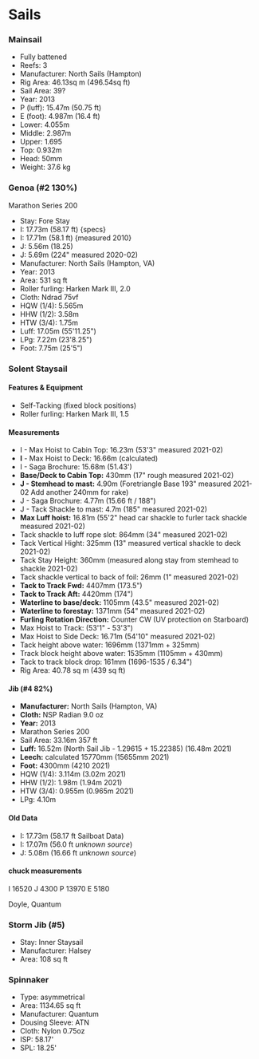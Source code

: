 # Sails

### Mainsail

- Fully battened
- Reefs: 3
- Manufacturer: North Sails (Hampton)
- Rig Area: 46.13sq m (496.54sq ft)
- Sail Area: 39?
- Year: 2013
- P (luff): 15.47m (50.75 ft)
- E (foot): 4.987m (16.4 ft)
- Lower: 4.055m
- Middle: 2.987m
- Upper: 1.695
- Top: 0.932m
- Head: 50mm
- Weight: 37.6 kg

### Genoa (#2 130%)
Marathon Series 200

- Stay: Fore Stay
- I: 17.73m (58.17 ft) {specs}
- I: 17.71m (58.1 ft) {measured 2010}
- J: 5.56m (18.25)
- J: 5.69m (224" measured 2020-02)
- Manufacturer: North Sails (Hampton, VA)
- Year: 2013
- Area: 531 sq ft
- Roller furling: Harken Mark III, 2.0
- Cloth: Ndrad 75vf
- HQW (1/4): 5.565m
- HHW (1/2): 3.58m
- HTW (3/4): 1.75m
- Luff: 17.05m (55'11.25")
- LPg: 7.22m (23'8.25")
- Foot: 7.75m (25'5")

### Solent Staysail

#### Features & Equipment

- Self-Tacking (fixed block positions)
- Roller furling: Harken Mark III, 1.5

#### Measurements

- I - Max Hoist to Cabin Top: 16.23m (53'3" measured 2021-02)
- **I** - Max Hoist to Deck: 16.66m (calculated)
- I - Saga Brochure: 15.68m (51.43')
- **Base/Deck to Cabin Top:** 430mm (17" rough measured 2021-02)
- **J - Stemhead to mast:** 4.90m (Foretriangle Base 193" measured 2021-02 Add another 240mm for rake)
- J - Saga Brochure: 4.77m (15.66 ft / 188")
- J - Tack Shackle to mast: 4.7m (185" measured 2021-02)
- **Max Luff hoist:** 16.81m (55'2" head car shackle to furler tack shackle measured 2021-02)
- Tack shackle to luff rope slot: 864mm (34" measured 2021-02)
- Tack Vertical Hight: 325mm (13" measured vertical shackle to deck 2021-02)
- Tack Stay Height: 360mm (measured along stay from stemhead to shackle 2021-02)
- Tack shackle vertical to back of foil: 26mm (1" measured 2021-02)
- **Tack to Track Fwd:** 4407mm (173.5")
- **Tack to Track Aft:** 4420mm (174")
- **Waterline to base/deck:** 1105mm (43.5" measured 2021-02)
- **Waterline to forestay:** 1371mm (54" measured 2021-02)
- **Furling Rotation Direction:** Counter CW (UV protection on Starboard)
- Max Hoist to Track: (53'1" - 53'3")
- Max Hoist to Side Deck: 16.71m (54'10" measured 2021-02)
- Tack height above water: 1696mm (1371mm + 325mm)
- Track block height above water: 1535mm (1105mm + 430mm)
- Tack to track block drop: 161mm (1696-1535 / 6.34")
- Rig Area: 40.78 sq m (439 sq ft)

#### Jib (#4 82%)

- **Manufacturer:** North Sails (Hampton, VA)
- **Cloth:** NSP Radian 9.0 oz
- **Year:** 2013
- Marathon Series 200
- Sail Area: 33.16m 357 ft
- **Luff:** 16.52m (North Sail Jib - 1.29615 + 15.22385) (16.48m 2021)
- **Leech:** calculated 15770mm (15655mm 2021)
- **Foot:** 4300mm (4210 2021)
- HQW (1/4): 3.114m (3.02m 2021)
- HHW (1/2): 1.98m (1.94m 2021)
- HTW (3/4): 0.955m (0.965m 2021)
- LPg: 4.10m

#### Old Data
- I: 17.73m (58.17 ft Sailboat Data)
- I: 17.07m (56.0 ft _unknown source_)
- J: 5.08m (16.66 ft _unknown source_)

#### chuck measurements

I 16520
J 4300
P 13970
E 5180

Doyle, Quantum

### Storm Jib (#5)

- Stay: Inner Staysail
- Manufacturer: Halsey
- Area: 108 sq ft

### Spinnaker

- Type: asymmetrical
- Area: 1134.65 sq ft
- Manufacturer: Quantum
- Dousing Sleeve: ATN
- Cloth: Nylon 0.75oz
- ISP: 58.17'
- SPL: 18.25'
